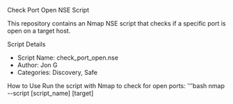 Check Port Open NSE Script

This repository contains an Nmap NSE script that checks if a specific port is open on a target host.

Script Details
- Script Name: check_port_open.nse
- Author: Jon G
- Categories: Discovery, Safe

How to Use
Run the script with Nmap to check for open ports:
'''bash
nmap --script [script_name] [target]
